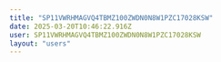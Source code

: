 ```yaml
---
title: "SP11VWRHMAGVQ4TBMZ100ZWDN0N8W1PZC17028KSW"
date: 2025-03-20T10:46:22.916Z
user: SP11VWRHMAGVQ4TBMZ100ZWDN0N8W1PZC17028KSW
layout: "users"
---
```

    
